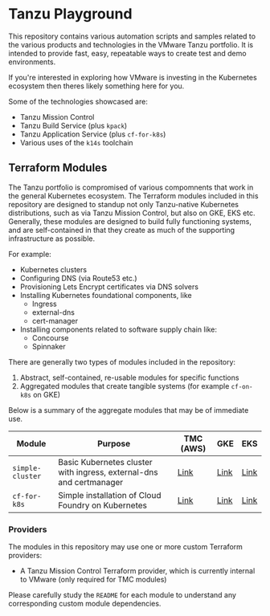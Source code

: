 # Tanzu Playground

This repository contains various automation scripts and samples related to the various products and technologies in the VMware Tanzu portfolio. It is intended to provide fast, easy, repeatable ways to create test and demo environments.

If you're interested in exploring how VMware is investing in the Kubernetes ecosystem then theres likely something here for you.

Some of the technologies showcased are:
- Tanzu Mission Control
- Tanzu Build Service (plus `kpack`)
- Tanzu Application Service (plus `cf-for-k8s`)
- Various uses of the `k14s` toolchain

## Terraform Modules

The Tanzu portfolio is compromised of various compomnents that work in the general Kubernetes ecosystem. The Terraform modules included in this repository are designed to standup not only Tanzu-native Kubernetes distributions, such as via Tanzu Mission Control, but also on GKE, EKS etc. Generally, these modules are designed to build fully functioning systems, and are self-contained in that they create as much of the supporting infrastructure as possible.

For example:
- Kubernetes clusters
- Configuring DNS (via Route53 etc.)
- Provisioning Lets Encrypt certificates via DNS solvers
- Installing Kubernetes foundational components, like 
  - Ingress
  - external-dns
  - cert-manager
- Installing components related to software supply chain like:
  - Concourse
  - Spinnaker

There are generally two types of modules included in the repository:
1. Abstract, self-contained, re-usable modules for specific functions
2. Aggregated modules that create tangible systems (for example `cf-on-k8s` on GKE)

Below is a summary of the aggregate modules that may be of immediate use.

| Module | Purpose | TMC (AWS) | GKE | EKS |
|---|---|---|---|---|
| `simple-cluster` | Basic Kubernetes cluster with ingress, external-dns and certmanager | [Link](terraform/tmc/simple-cluster/aws/README.md) | [Link](terraform/gke/simple-cluster/README.md) | [Link](terraform/eks/simple-cluster/README.md) |
| `cf-for-k8s` | Simple installation of Cloud Foundry on Kubernetes | [Link](terraform/tmc/cf-for-k8s/aws/README.md) | [Link](terraform/gke/cf-for-k8s/README.md) | [Link](terraform/eks/cf-for-k8s/README.md) |


### Providers

The modules in this repository may use one or more custom Terraform providers:
- A Tanzu Mission Control Terraform provider, which is currently internal to VMware (only required for TMC modules)

Please carefully study the `README` for each module to understand any corresponding custom module dependencies.